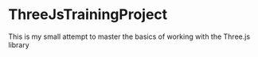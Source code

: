# ThreeJsTrainingProject
This is my small attempt to master the basics of working with the Three.js library
